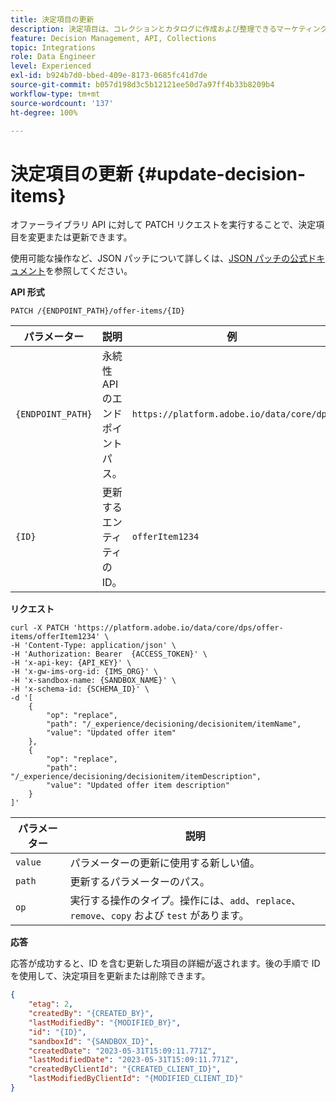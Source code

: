 ```yaml
---
title: 決定項目の更新
description: 決定項目は、コレクションとカタログに作成および整理できるマーケティングオファーです。
feature: Decision Management, API, Collections
topic: Integrations
role: Data Engineer
level: Experienced
exl-id: b924b7d0-bbed-409e-8173-0685fc41d7de
source-git-commit: b057d198d3c5b12121ee50d7a97ff4b33b8209b4
workflow-type: tm+mt
source-wordcount: '137'
ht-degree: 100%

---
```


# 決定項目の更新 {#update-decision-items}

オファーライブラリ API に対して PATCH リクエストを実行することで、決定項目を変更または更新できます。

使用可能な操作など、JSON パッチについて詳しくは、[JSON パッチの公式ドキュメント](https://jsonpatch.com/)を参照してください。

**API 形式**

```http
PATCH /{ENDPOINT_PATH}/offer-items/{ID}
```

| パラメーター | 説明 | 例 |
| --------- | ----------- | ------- |
| `{ENDPOINT_PATH}` | 永続性 API のエンドポイントパス。 | `https://platform.adobe.io/data/core/dps` |
| `{ID}` | 更新するエンティティの ID。 | `offerItem1234` |

**リクエスト**

```shell
curl -X PATCH 'https://platform.adobe.io/data/core/dps/offer-items/offerItem1234' \
-H 'Content-Type: application/json' \
-H 'Authorization: Bearer  {ACCESS_TOKEN}' \
-H 'x-api-key: {API_KEY}' \
-H 'x-gw-ims-org-id: {IMS_ORG}' \
-H 'x-sandbox-name: {SANDBOX_NAME}' \
-H 'x-schema-id: {SCHEMA_ID}' \
-d '[
    {
        "op": "replace",
        "path": "/_experience/decisioning/decisionitem/itemName",
        "value": "Updated offer item"
    },
    {
        "op": "replace",
        "path": "/_experience/decisioning/decisionitem/itemDescription",
        "value": "Updated offer item description"
    }
]'
```

| パラメーター | 説明 |
| --------- | ----------- |
| `value` | パラメーターの更新に使用する新しい値。 |
| `path` | 更新するパラメーターのパス。 |
| `op` | 実行する操作のタイプ。操作には、`add`、`replace`、`remove`、`copy` および `test` があります。 |

**応答**

応答が成功すると、ID を含む更新した項目の詳細が返されます。後の手順で ID を使用して、決定項目を更新または削除できます。

```json
{
    "etag": 2,
    "createdBy": "{CREATED_BY}",
    "lastModifiedBy": "{MODIFIED_BY}",
    "id": "{ID}",
    "sandboxId": "{SANDBOX_ID}",
    "createdDate": "2023-05-31T15:09:11.771Z",
    "lastModifiedDate": "2023-05-31T15:09:11.771Z",
    "createdByClientId": "{CREATED_CLIENT_ID}",
    "lastModifiedByClientId": "{MODIFIED_CLIENT_ID}"
}
```
